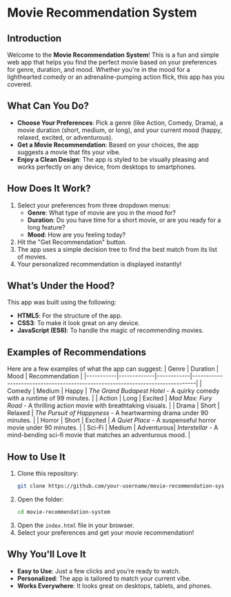 # Movie Recommendation System

## Introduction
Welcome to the **Movie Recommendation System**! This is a fun and simple web app that helps you find the perfect movie based on your preferences for genre, duration, and mood. Whether you're in the mood for a lighthearted comedy or an adrenaline-pumping action flick, this app has you covered.

## What Can You Do?
- **Choose Your Preferences**: Pick a genre (like Action, Comedy, Drama), a movie duration (short, medium, or long), and your current mood (happy, relaxed, excited, or adventurous).
- **Get a Movie Recommendation**: Based on your choices, the app suggests a movie that fits your vibe.
- **Enjoy a Clean Design**: The app is styled to be visually pleasing and works perfectly on any device, from desktops to smartphones.

## How Does It Work?
1. Select your preferences from three dropdown menus:
   - **Genre**: What type of movie are you in the mood for?
   - **Duration**: Do you have time for a short movie, or are you ready for a long feature?
   - **Mood**: How are you feeling today?
2. Hit the "Get Recommendation" button.
3. The app uses a simple decision tree to find the best match from its list of movies.
4. Your personalized recommendation is displayed instantly!

## What’s Under the Hood?
This app was built using the following:
- **HTML5**: For the structure of the app.
- **CSS3**: To make it look great on any device.
- **JavaScript (ES6)**: To handle the magic of recommending movies.

## Examples of Recommendations
Here are a few examples of what the app can suggest:
| Genre     | Duration    | Mood       | Recommendation                                                                 |
|-----------|-------------|------------|-------------------------------------------------------------------------------|
| Comedy    | Medium      | Happy      | *The Grand Budapest Hotel* - A quirky comedy with a runtime of 99 minutes.    |
| Action    | Long        | Excited    | *Mad Max: Fury Road* - A thrilling action movie with breathtaking visuals.     |
| Drama     | Short       | Relaxed    | *The Pursuit of Happyness* - A heartwarming drama under 90 minutes.           |
| Horror    | Short       | Excited    | *A Quiet Place* - A suspenseful horror movie under 90 minutes.                |
| Sci-Fi    | Medium      | Adventurous| *Interstellar* - A mind-bending sci-fi movie that matches an adventurous mood. |

## How to Use It
1. Clone this repository:
   ```bash
   git clone https://github.com/your-username/movie-recommendation-system.git
   ```
2. Open the folder:
   ```bash
   cd movie-recommendation-system
   ```
3. Open the `index.html` file in your browser.
4. Select your preferences and get your movie recommendation!

## Why You'll Love It
- **Easy to Use**: Just a few clicks and you’re ready to watch.
- **Personalized**: The app is tailored to match your current vibe.
- **Works Everywhere**: It looks great on desktops, tablets, and phones.


